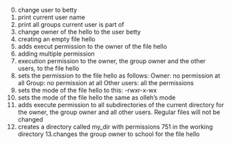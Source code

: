 0. change user to betty
1. print current user name
2. print all groups current user is part of
3. change owner of the hello to the user betty
4. creating an empty file hello
5. adds execut permission to the owner of the file hello
6. adding multiple permission
7. execution permission to the owner, the group owner and the other users, to the file hello
8. sets the permission to the file hello as follows:
	Owner: no permission at all
	Group: no permission at all
	Other users: all the permissions
9. sets the mode of the file hello to this: 
	-rwxr-x-wx
10. sets the mode of the file hello the same as olleh’s mode
11. adds execute permission to all subdirectories of the current directory for the owner, the group owner and all other users. Regular files will not be changed
12. creates a directory called my_dir with permissions 751 in the working directory
13.changes the group owner to school for the file hello
